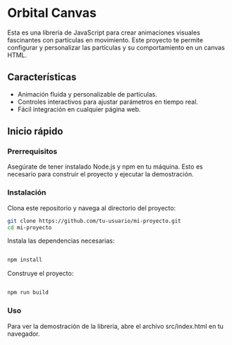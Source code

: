 # Orbital Canvas

Esta es una librería de JavaScript para crear animaciones visuales fascinantes con partículas en movimiento. Este proyecto te permite configurar y personalizar las partículas y su comportamiento en un canvas HTML.

## Características

- Animación fluida y personalizable de partículas.
- Controles interactivos para ajustar parámetros en tiempo real.
- Fácil integración en cualquier página web.

## Inicio rápido

### Prerrequisitos

Asegúrate de tener instalado Node.js y npm en tu máquina. Esto es necesario para construir el proyecto y ejecutar la demostración.

### Instalación

Clona este repositorio y navega al directorio del proyecto:

```bash
git clone https://github.com/tu-usuario/mi-proyecto.git
cd mi-proyecto
```
Instala las dependencias necesarias:

```bash

npm install
```

Construye el proyecto:

```bash

npm run build
```

### Uso

Para ver la demostración de la librería, abre el archivo src/index.html en tu navegador.